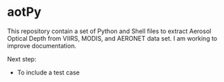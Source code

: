 # aotPy
This repository contain a set of Python and Shell files to extract Aerosol Optical Depth from VIIRS, MODIS, and AERONET data set. I am working to improve documentation. 

Next step:

* To include a test case

